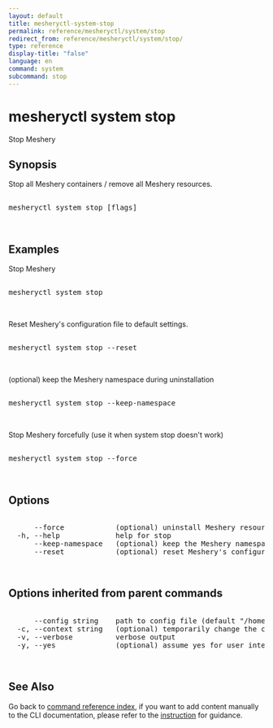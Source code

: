 ```yaml
---
layout: default
title: mesheryctl-system-stop
permalink: reference/mesheryctl/system/stop
redirect_from: reference/mesheryctl/system/stop/
type: reference
display-title: "false"
language: en
command: system
subcommand: stop
---
```


# mesheryctl system stop

Stop Meshery

## Synopsis

Stop all Meshery containers / remove all Meshery resources.
<pre class='codeblock-pre'>
<div class='codeblock'>
mesheryctl system stop [flags]

</div>
</pre> 

## Examples

Stop Meshery
<pre class='codeblock-pre'>
<div class='codeblock'>
mesheryctl system stop

</div>
</pre> 

Reset Meshery's configuration file to default settings.
<pre class='codeblock-pre'>
<div class='codeblock'>
mesheryctl system stop --reset

</div>
</pre> 

(optional) keep the Meshery namespace during uninstallation
<pre class='codeblock-pre'>
<div class='codeblock'>
mesheryctl system stop --keep-namespace

</div>
</pre> 

Stop Meshery forcefully (use it when system stop doesn't work)
<pre class='codeblock-pre'>
<div class='codeblock'>
mesheryctl system stop --force

</div>
</pre> 

## Options

<pre class='codeblock-pre'>
<div class='codeblock'>
      --force            (optional) uninstall Meshery resources forcefully
  -h, --help             help for stop
      --keep-namespace   (optional) keep the Meshery namespace during uninstallation
      --reset            (optional) reset Meshery's configuration file to default settings.

</div>
</pre>

## Options inherited from parent commands

<pre class='codeblock-pre'>
<div class='codeblock'>
      --config string    path to config file (default "/home/n2/.meshery/config.yaml")
  -c, --context string   (optional) temporarily change the current context.
  -v, --verbose          verbose output
  -y, --yes              (optional) assume yes for user interactive prompts.

</div>
</pre>

## See Also

Go back to [command reference index](/reference/mesheryctl/), if you want to add content manually to the CLI documentation, please refer to the [instruction](/project/contributing/contributing-cli#preserving-manually-added-documentation) for guidance.
